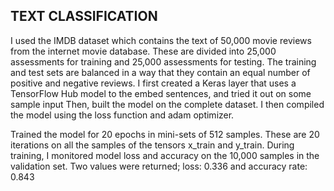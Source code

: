 ## TEXT CLASSIFICATION
I used the IMDB dataset which contains the text of 50,000 movie reviews from the internet movie database. These are divided into 25,000 assessments for training and 25,000 assessments for testing. 
The training and test sets are balanced in a way that they contain an equal number of positive and negative reviews.
I first created a Keras layer that uses a TensorFlow Hub model to the embed sentences, and tried it out on some sample input
Then, built the model on the complete dataset. I then compiled the model using the loss function and adam optimizer.

Trained the model for 20 epochs in mini-sets of 512 samples. These are 20 iterations on all the samples of the tensors x_train and y_train. 
During training, I monitored model loss and accuracy on the 10,000 samples in the validation set.
Two values ​​were returned; loss: 0.336 and accuracy rate: 0.843
